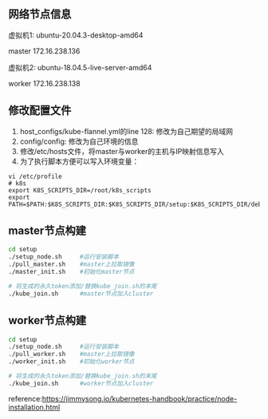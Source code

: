 ## 网络节点信息

虚拟机1: ubuntu-20.04.3-desktop-amd64

master   172.16.238.136

虚拟机2: ubuntu-18.04.5-live-server-amd64

worker   172.16.238.138



## 修改配置文件

1. host_configs/kube-flannel.yml的line 128: 修改为自己期望的局域网
2. config/config: 修改为自己环境的信息
3. 修改/etc/hosts文件，将master与worker的主机与IP映射信息写入
4. 为了执行脚本方便可以写入环境变量：

```
vi /etc/profile
# k8s
export K8S_SCRIPTS_DIR=/root/k8s_scripts
export PATH=$PATH:$K8S_SCRIPTS_DIR:$K8S_SCRIPTS_DIR/setup:$K8S_SCRIPTS_DIR/debug
```




## master节点构建

```bash
cd setup
./setup_node.sh		#运行安装脚本
./pull_master.sh	#master上拉取镜像
./master_init.sh	#初始化master节点

# 将生成的永久token添加/替换kube_join.sh的末尾
./kube_join.sh		#master节点加入cluster

```



## worker节点构建

```bash
cd setup
./setup_node.sh		#运行安装脚本
./pull_worker.sh	#master上拉取镜像
./worker_init.sh	#初始化worker节点

# 将生成的永久token添加/替换kube_join.sh的末尾
./kube_join.sh		#worker节点加入cluster

```

reference:https://jimmysong.io/kubernetes-handbook/practice/node-installation.html
